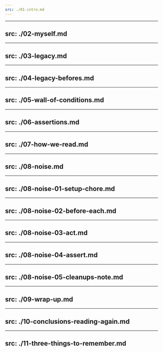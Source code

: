 ```yaml
---
src: ./01-intro.md
---
```


---
src: ./02-myself.md
---

---
src: ./03-legacy.md
---

---
src: ./04-legacy-befores.md
---

---
src: ./05-wall-of-conditions.md
---

---
src: ./06-assertions.md
---

---
src: ./07-how-we-read.md
---

---
src: ./08-noise.md
---

---
src: ./08-noise-01-setup-chore.md
---

---
src: ./08-noise-02-before-each.md
---

---
src: ./08-noise-03-act.md
---

---
src: ./08-noise-04-assert.md
---

---
src: ./08-noise-05-cleanups-note.md
---

---
src: ./09-wrap-up.md
---

---
src: ./10-conclusions-reading-again.md
---

---
src: ./11-three-things-to-remember.md
---
